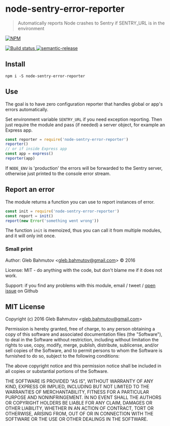 # node-sentry-error-reporter

> Automatically reports Node crashes to Sentry if SENTRY_URL is in the environment

[![NPM][npm-icon] ][npm-url]

[![Build status][ci-image] ][ci-url]
[![semantic-release][semantic-image] ][semantic-url]

## Install

    npm i -S node-sentry-error-reporter

## Use

The goal is to have zero configuration reporter that handles global or app's errors
automatically.

Set environment variable `SENTRY_URL` if you need exception reporting.
Then just require the module and pass (if needed) a server object, for example an Express app.

```js
const reporter = require('node-sentry-error-reporter')
reporter()
// or if inside Express app
const app = express()
reporter(app)
```

If `NODE_ENV` is 'production' the errors will be forwarded to the Sentry server,
otherwise just printed to the console error stream.

## Report an error

The module returns a function you can use to report instances of error.

```js
const init = require('node-sentry-error-reporter')
const report = init()
report(new Error('something went wrong'))
```

The function `init` is memoized, thus you can call it from multiple modules, and it will
only init once.

### Small print

Author: Gleb Bahmutov &lt;gleb.bahmutov@gmail.com&gt; &copy; 2016

License: MIT - do anything with the code, but don't blame me if it does not work.

Support: if you find any problems with this module, email / tweet /
[open issue](https://github.com/bahmutov/node-sentry-error-reporter/issues) on Github

## MIT License

Copyright (c) 2016 Gleb Bahmutov &lt;gleb.bahmutov@gmail.com&gt;

Permission is hereby granted, free of charge, to any person
obtaining a copy of this software and associated documentation
files (the "Software"), to deal in the Software without
restriction, including without limitation the rights to use,
copy, modify, merge, publish, distribute, sublicense, and/or sell
copies of the Software, and to permit persons to whom the
Software is furnished to do so, subject to the following
conditions:

The above copyright notice and this permission notice shall be
included in all copies or substantial portions of the Software.

THE SOFTWARE IS PROVIDED "AS IS", WITHOUT WARRANTY OF ANY KIND,
EXPRESS OR IMPLIED, INCLUDING BUT NOT LIMITED TO THE WARRANTIES
OF MERCHANTABILITY, FITNESS FOR A PARTICULAR PURPOSE AND
NONINFRINGEMENT. IN NO EVENT SHALL THE AUTHORS OR COPYRIGHT
HOLDERS BE LIABLE FOR ANY CLAIM, DAMAGES OR OTHER LIABILITY,
WHETHER IN AN ACTION OF CONTRACT, TORT OR OTHERWISE, ARISING
FROM, OUT OF OR IN CONNECTION WITH THE SOFTWARE OR THE USE OR
OTHER DEALINGS IN THE SOFTWARE.

[npm-icon]: https://nodei.co/npm/node-sentry-error-reporter.png?downloads=true
[npm-url]: https://npmjs.org/package/node-sentry-error-reporter
[ci-image]: https://travis-ci.org/bahmutov/node-sentry-error-reporter.png?branch=master
[ci-url]: https://travis-ci.org/bahmutov/node-sentry-error-reporter
[semantic-image]: https://img.shields.io/badge/%20%20%F0%9F%93%A6%F0%9F%9A%80-semantic--release-e10079.svg
[semantic-url]: https://github.com/semantic-release/semantic-release

